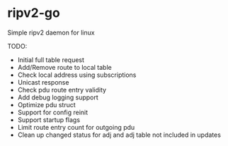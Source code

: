 # ripv2-go
Simple ripv2 daemon for linux

TODO:
* Initial full table request
* Add/Remove route to local table
* Check local address using subscriptions
* Unicast response
* Check pdu route entry validity
* Add debug logging support
* Optimize pdu struct
* Support for config reinit
* Support startup flags
* Limit route entry count for outgoing pdu
* Clean up changed status for adj and adj table not included in updates